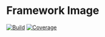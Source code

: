 # Framework Image

[![Build](https://gitlab.com/the-framework/packages/image/badges/master/build.svg)](https://gitlab.com/the-framework/packages/image/-/jobs)
[![Coverage](https://gitlab.com/the-framework/packages/image/badges/master/coverage.svg?job=test:php7.3)](https://the-framework.gitlab.io/packages/image/coverage)
